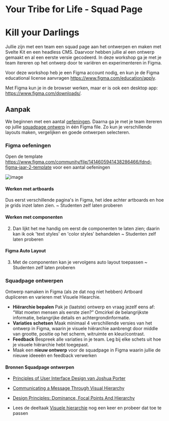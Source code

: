 # Your Tribe for Life - Squad Page

# Kill your Darlings

Jullie zijn met een team een squad page aan het ontwerpen en maken met Svelte Kit en een headless CMS. Daarvoor hebben jullie al een ontwerp gemaakt en al een eerste versie gecodeerd. In deze workshop ga je met je team itereren op het ontwerp door te variëren en experimenteren in Figma. 

Voor deze workshop heb je een Figma account nodig, en kun je de Figma educational license aanvragen https://www.figma.com/education/apply. 

Met Figma kun je in de browser werken, maar er is ook een desktop app: https://www.figma.com/downloads/.  

## Aanpak

We beginnen met een aantal [oefeningen](#figma-oefeningen). Daarna ga je met je team itereren op jullie   [squadpage ontwerp](#squadpage-ontwerpen) in één Figma file. Zo kun je verschillende layouts maken, vergelijken en goede ontwerpen selecteren. 

<!--
3 opdrachten waarbij ze tegelijk leren wat je met Figma kan:
Visuele hierarchy -
variëren, artboard dupliceren, grid gebruiken comments plaatsen
kaartjes layout - afstand tussen elementen, figma auto layout
Componenten - website opdelen in componenten, componenten in figma maken
-->

### Figma oefeningen
Open de template https://www.figma.com/community/file/1414605941438286466/fdnd-figma-jaar-2-template voor een aantal oefeningen

![image](https://github.com/user-attachments/assets/fbf1f3e2-fe7c-41b5-b361-75adab9323d2)


#### Werken met artboards
Dus eerst verschillende pagina's in Figma, het idee achter artboards en hoe je grids inzet laten zien.
~ Studenten zelf laten proberen

#### Werken met componenten
2. Dan lijkt het me handig om eerst de componenten te laten zien; daarin kan ik ook 'text styles' en 'color styles' behandelen
~ Studenten zelf laten proberen

#### Figma Auto Layout 
3. Met de componenten kan je vervolgens auto layout toepassen
~ Studenten zelf laten proberen


### Squadpage ontwerpen 

Ontwerp namaken in Figma (als ze dat nog niet hebben)
Artboard dupliceren en varieren met Visuele Hiearchie.


- **Hiërarchie bepalen** Pak je (laatste) ontwerp en vraag jezelf eens af: “Wat moeten mensen als eerste zien?” Omcirkel de belangrijkste informatie, belangrijke details en achtergrondinformatie.
- **Variaties schetsen** Maak minimaal 4 verschillende versies van het ontwerp in Figma, waarin je visuele hiêrarchie aanbrengt door middle van grootte, positie op het scherm, witruimte en kleur/contrast.
- **Feedback** Bespreek alle variaties in je team. Leg bij elke schets uit hoe je visuele hiërarchie hebt toegepast.
- Maak een **nieuw ontwerp** voor de squadpage in Figma waarin jullie de nieuwe ideeeën en feedback verwerken


#### Bronnen Squadpage ontwerpen

- [Principles of User Interface Design van Joshua Porter](http://bokardo.com/principles-of-user-interface-design/)
- [Communicating a Message Through Visual Hierarchy](https://designmodo.com/visual-hierarchy/)
- [Design Principles: Dominance, Focal Points And Hierarchy](https://www.smashingmagazine.com/2015/02/design-principles-dominance-focal-points-hierarchy/)

- Lees de deeltaak [Visuele hierarchie](https://github.com/fdnd-task/visuele-hierarchie) nog een keer en probeer dat toe te passen


